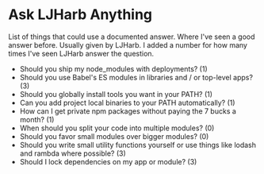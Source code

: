 # Ask LJHarb Anything
List of things that could use a documented answer. Where I've seen a good answer before. Usually given by LJHarb. I added a number for how many times I've seen LJHarb answer the question.
* Should you ship my node_modules with deployments? (1)
* Should you use Babel's ES modules in libraries and / or top-level apps? (3)
* Should you globally install tools you want in your PATH? (1)
* Can you add project local binaries to your PATH automatically? (1)
* How can I get private npm packages without paying the 7 bucks a month? (1)
* When should you split your code into multiple modules? (0)
* Should you favor small modules over bigger modules? (0)
* Should you write small utility functions yourself or use things like lodash and rambda where possible? (3)
* Should I lock dependencies on my app or module? (3)

